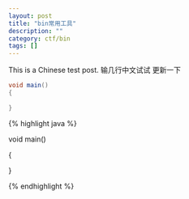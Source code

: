 ```yaml
---
layout: post
title: "bin常用工具"
description: ""
category: ctf/bin
tags: []
---
```


This is a Chinese test post.
输几行中文试试 更新一下

```java
void main()
{
    
}
```

{% highlight java %}

void main()

{

}

{% endhighlight %} 